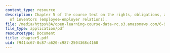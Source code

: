 ```yaml
---
content_type: resource
description: Chapter 5 of the course text on the rights, obligations, and problems
  of inventors (employee-employer relations).
file: /media/https%3A/open-learning-course-data-rc.s3.amazonaws.com/6-931-development-of-inventions-and-creative-ideas-spring-2008/f9414c670c87a620c9872504368c4160_chapter5.pdf
file_type: application/pdf
resourcetype: Document
title: chapter5.pdf
uid: f9414c67-0c87-a620-c987-2504368c4160
---
```

